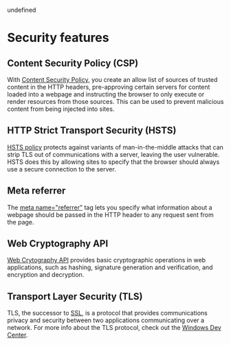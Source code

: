 undefined
# Security features

## Content Security Policy (CSP)

With [Content Security Policy](./security/content-Security-Policy.md), you create an allow list of sources of trusted content in the HTTP headers, pre-approving certain servers for content loaded into a webpage and instructing the browser to only execute or render resources from those sources. This can be used to prevent malicious content from being injected into sites.

## HTTP Strict Transport Security (HSTS)

[HSTS policy](./security/HSTS.md) protects against variants of man-in-the-middle attacks that can strip TLS out of communications with a server, leaving the user vulnerable. HSTS does this by allowing sites to specify that the browser should always use a secure connection to the server.

## Meta referrer

The [meta name="referrer"](./security/meta-referrer.md) tag lets you specify what information about a webpage should be passed in the HTTP header to any request sent from the page.

## Web Cryptography API
[Web Crytography API](./security/web-Cryptography-API.md) provides basic cryptographic operations in web applications, such as hashing, signature generation and verification, and encryption and decryption.

## Transport Layer Security (TLS)

TLS, the successor to [SSL](http://blogs.msdn.com/b/kaushal/archive/2011/10/02/support-for-ssl-tls-protocols-on-windows.aspx), is a protocol that provides communications privacy and security between two applications communicating over a network. For more info about the TLS protocol, check out the [Windows Dev Center](https://msdn.microsoft.com/library/windows/desktop/aa380516).
